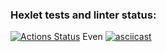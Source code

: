 ### Hexlet tests and linter status:
[![Actions Status](https://github.com/Phosphorusss/java-project-61/actions/workflows/hexlet-check.yml/badge.svg)](https://github.com/Phosphorusss/java-project-61/actions)
Even
[![asciicast](https://asciinema.org/a/kJWyAzuS2BQDOeKugd2mRtoEE.svg)](https://asciinema.org/a/kJWyAzuS2BQDOeKugd2mRtoEE)
